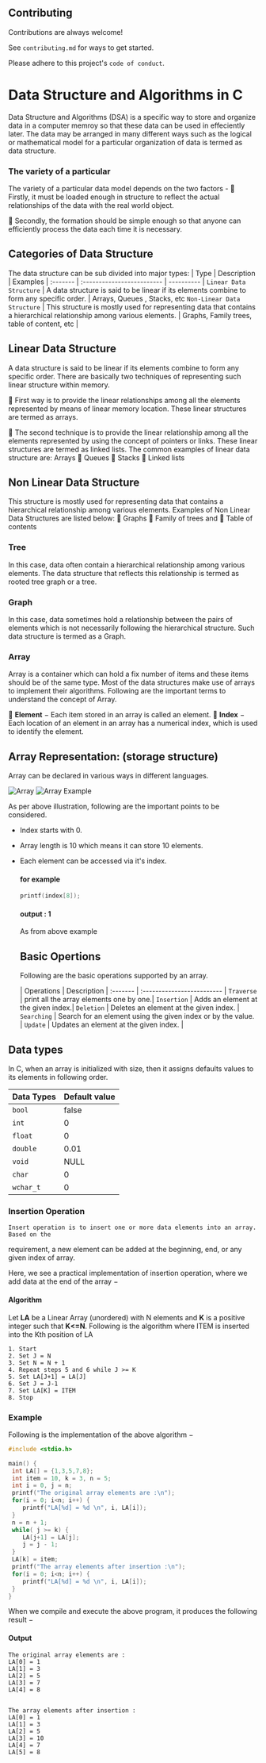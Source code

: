 
## Contributing

Contributions are always welcome!

See `contributing.md` for ways to get started.

Please adhere to this project's `code of conduct`.


# Data Structure and Algorithms in C

Data Structure and Algorithms (DSA) is  a specific way to store and organize data in a computer memroy so that these data can be used in effeciently later. The data may be  arranged in many different ways such as the logical or mathematical model for a particular organization of data is termed as data structure.
 
### The variety of a particular 
The variety of a particular data model depends on the two factors - 
 Firstly, it must be loaded enough in structure to reflect the actual relationships of 
the data with the real world object. 


 Secondly, the formation should be simple enough so that anyone can efficiently 
process the data each time it is necessary. 

## Categories of Data Structure
The data structure can be sub divided into major types:
| Type     | Description                | Examples |
 :------- | :------------------------- | ---------- |
 `Linear Data Structure` | A data structure is said to be linear if its elements combine to form any specific order. | Arrays, Queues , Stacks, etc
 `Non-Linear Data Structure` | This structure is mostly used for representing data that contains a hierarchical relationship among various elements. | Graphs, Family trees, table of content, etc |



 ## Linear Data Structure
 A data structure is said to be linear if its elements combine to form any specific order. 
There are basically two techniques of representing such linear structure within memory. 

 First way is to provide the linear relationships among all the elements 
represented by means of linear memory location. These linear structures are termed as 
arrays. 

 The second technique is to provide the linear relationship among all the elements 
represented by using the concept of pointers or links. These linear structures are 
termed as linked lists. 
The common examples of linear data structure are: 
Arrays 
 Queues 
 Stacks 
 Linked lists

## Non Linear Data Structure

This structure is mostly used for representing data that contains a hierarchical 
relationship among various elements. 
Examples of Non Linear Data Structures are listed below: 
 Graphs 
 Family of trees and 
 Table of contents 

### Tree
In this case, data often contain a hierarchical relationship among various 
elements. The data structure that reflects this relationship is termed as rooted tree 
graph or a tree.  

### Graph
In this case, data sometimes hold a relationship between the pairs of elements 
which is not necessarily following the hierarchical structure. Such data structure is 
termed as a Graph. 

### Array 
 Array is a container which can hold a fix number of items and these items should be of 
the same type. Most of the data structures make use of arrays to implement their 
algorithms. Following are the important terms to understand the concept of Array. 

 **Element** − Each item stored in an array is called an element. 
 **Index** − Each location of an element in an array has a numerical index, which is used to identify the element. 

## Array Representation: (storage structure)
Array can be declared  in various ways in different languages. 

![Array ](./images/array.png)
![Array Example](./images/array0.png)

As per above illustration, following are the important points to be considered.
+ Index starts with 0.
+ Array length is 10 which means it can store 10 elements.
+ Each element can be accessed via it's index.
  #### for example 

   ```c
  printf(index[8]);
   ``` 

    #### output : 1
    As from above example 

    ## Basic Opertions
    Following are the basic operations supported by an array.

    | Operations     | Description                | 
 :------- | :------------------------- | 
 `Traverse` | print all the array elements one by one.|
 `Insertion` |  Adds an element at the given index.|
 `Deletion`  | Deletes an element at the given index. |
 `Searching`   | Search for an element using the given index or by the value. |
 `Update` | Updates an element at the given index. |


## Data types

 In C, when an array is initialized with size, then it assigns defaults values to its 
elements in following order. 


| Data Types     | Default value    | 
 :------- | :------------------------- | 
 `bool` | false |
 `int` | 0 |
  `float` | 0 |
   `double` | 0.01 |
   `void  ` | NULL |
   `char ` | 0 |
   `wchar_t` | 0 |

   ### Insertion Operation

    Insert operation is to insert one or more data elements into an array. Based on the 
requirement, a new element can be added at the beginning, end, or any given index of  array. 

Here, we see a practical implementation of insertion operation, where we add data at  the end of the array − 

#### Algorithm
Let **LA** be a Linear Array (unordered) with N elements and **K** is a positive integer such 
that **K<=N**. Following is the algorithm where ITEM is inserted into the Kth position of LA

 ```
 1. Start
 2. Set J = N
 3. Set N = N + 1
 4. Repeat steps 5 and 6 while J >= K 
5. Set LA[J+1] = LA[J] 
6. Set J = J-1 
7. Set LA[K] = ITEM 
8. Stop 
 ```
 ### Example
 Following is the implementation of the above algorithm − 
  

  ```c
#include <stdio.h> 
 
main() { 
   int LA[] = {1,3,5,7,8}; 
   int item = 10, k = 3, n = 5; 
   int i = 0, j = n; 
   printf("The original array elements are :\n"); 
   for(i = 0; i<n; i++) { 
      printf("LA[%d] = %d \n", i, LA[i]); 
   } 
   n = n + 1; 
   while( j >= k) { 
      LA[j+1] = LA[j]; 
      j = j - 1; 
   } 
   LA[k] = item; 
   printf("The array elements after insertion :\n"); 
   for(i = 0; i<n; i++) { 
      printf("LA[%d] = %d \n", i, LA[i]); 
   } 
} 
  ```
  When we compile and execute the above program, it produces the following result − 
   #### Output
   ```
   The original array elements are : 
LA[0] = 1  
LA[1] = 3  
LA[2] = 5  
LA[3] = 7  
LA[4] = 8  


The array elements after insertion : 
LA[0] = 1  
LA[1] = 3  
LA[2] = 5  
LA[3] = 10  
LA[4] = 7  
LA[5] = 8  
   ```